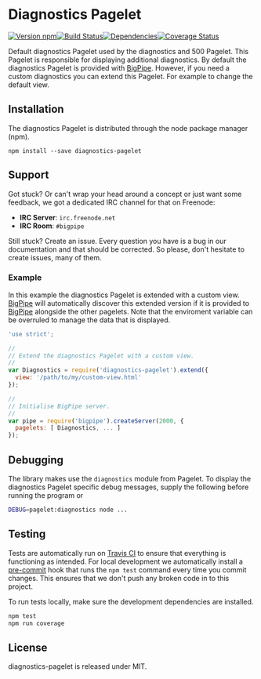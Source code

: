 # Diagnostics Pagelet

[![Version npm][version]](http://browsenpm.org/package/diagnostics-pagelet)[![Build Status][build]](https://travis-ci.org/bigpipe/diagnostics-pagelet)[![Dependencies][david]](https://david-dm.org/bigpipe/diagnostics-pagelet)[![Coverage Status][cover]](https://coveralls.io/r/bigpipe/diagnostics-pagelet?branch=master)

[version]: http://img.shields.io/npm/v/diagnostics-pagelet.svg?style=flat-square
[build]: http://img.shields.io/travis/bigpipe/diagnostics-pagelet/master.svg?style=flat-square
[david]: https://img.shields.io/david/bigpipe/diagnostics-pagelet.svg?style=flat-square
[cover]: http://img.shields.io/coveralls/bigpipe/diagnostics-pagelet/master.svg?style=flat-square

Default diagnostics Pagelet used by the diagnostics and 500 Pagelet.
This Pagelet is responsible for displaying additional diagnostics. By
default the diagnostics Pagelet is provided with [BigPipe]. However, if you
need a custom diagnostics you can extend this Pagelet. For example to change
the default view.

## Installation

The diagnostics Pagelet is distributed through the node package manager (npm).

```
npm install --save diagnostics-pagelet
```

## Support

Got stuck? Or can't wrap your head around a concept or just want some feedback,
we got a dedicated IRC channel for that on Freenode:

- **IRC Server**: `irc.freenode.net`
- **IRC Room**: `#bigpipe`

Still stuck? Create an issue. Every question you have is a bug in our
documentation and that should be corrected. So please, don't hesitate to create
issues, many of them.

### Example

In this example the diagnostics Pagelet is extended with a custom view.
[BigPipe] will automatically discover this extended version
if it is provided to [BigPipe] alongside the other pagelets.
Note that the enviroment variable can be overruled to manage the
data that is displayed.

```js
'use strict';

//
// Extend the diagnostics Pagelet with a custom view.
//
var Diagnostics = require('diagnostics-pagelet').extend({
  view: '/path/to/my/custom-view.html'
});

//
// Initialise BigPipe server.
//
var pipe = require('bigpipe').createServer(2000, {
  pagelets: [ Diagnostics, ... ]
});
```

## Debugging

The library makes use the `diagnostics` module from Pagelet.
To display the diagnostics Pagelet specific debug messages, supply the
following before running the program or

```bash
DEBUG=pagelet:diagnostics node ...
```

## Testing

Tests are automatically run on [Travis CI] to ensure that everything is
functioning as intended. For local development we automatically install a
[pre-commit] hook that runs the `npm test` command every time you commit changes.
This ensures that we don't push any broken code in to this project.

To run tests locally, make sure the development dependencies are installed.

```bash
npm test
npm run coverage
```

## License

diagnostics-pagelet is released under MIT.

[BigPipe]: http://bigpipe.io/
[Travis CI]: http://travisci.org
[Temper]: http://github.com/bigpipe/temper
[pre-commit]: http://github.com/observing/pre-commit